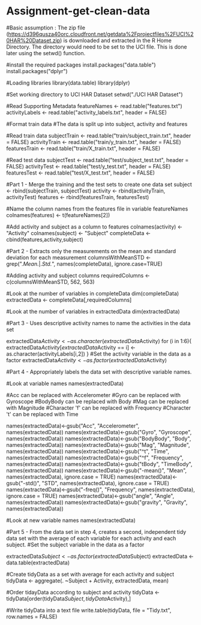 # Assignment-get-clean-data
#Basic assumption : The zip file (https://d396qusza40orc.cloudfront.net/getdata%2Fprojectfiles%2FUCI%20HAR%20Dataset.zip) is downloaded and extracted in the R Home Directory. The directory would need to be set to the UCI file. This is done later using the setwd() function.

#install the required packages
install.packages("data.table")
install.packages("dplyr")

#Loading libraries
library(data.table)
library(dplyr)

#Set working directory to UCI HAR Dataset
setwd("./UCI HAR Dataset")

#Read Supporting Metadata
featureNames <- read.table("features.txt")
activityLabels <- read.table("activity_labels.txt", header = FALSE)

#Format train data
#The data is split up into subject, activity and features

#Read train data
subjectTrain <- read.table("train/subject_train.txt", header = FALSE)
activityTrain <- read.table("train/y_train.txt", header = FALSE)
featuresTrain <- read.table("train/X_train.txt", header = FALSE)

#Read test data
subjectTest <- read.table("test/subject_test.txt", header = FALSE)
activityTest <- read.table("test/y_test.txt", header = FALSE)
featuresTest <- read.table("test/X_test.txt", header = FALSE)


#Part 1 - Merge the training and the test sets to create one data set
subject <- rbind(subjectTrain, subjectTest)
activity <- rbind(activityTrain, activityTest)
features <- rbind(featuresTrain, featuresTest)

#Name the column names from the features file in variable featureNames
colnames(features) <- t(featureNames[2])

#Add activity and subject as a column to features
colnames(activity) <- "Activity"
colnames(subject) <- "Subject"
completeData <- cbind(features,activity,subject)


#Part 2 - Extracts only the measurements on the mean and standard deviation for each measurement
columnsWithMeanSTD <- grep(".*Mean.*|.*Std.*", names(completeData), ignore.case=TRUE)

#Adding activity and subject columns
requiredColumns <- c(columnsWithMeanSTD, 562, 563)

#Look at the number of variables in completeData
dim(completeData)
extractedData <- completeData[,requiredColumns]

#Look at the number of variables in extractedData
dim(extractedData)


#Part 3 - Uses descriptive activity names to name the activities in the data set

extractedData$Activity <- as.character(extractedData$Activity)
for (i in 1:6){
  extractedData$Activity[extractedData$Activity == i] <- as.character(activityLabels[i,2])
}
#Set the activity variable in the data as a factor
extractedData$Activity <- as.factor(extractedData$Activity)


#Part 4 - Appropriately labels the data set with descriptive variable names. 

#Look at variable names
names(extractedData)

#Acc can be replaced with Accelerometer
#Gyro can be replaced with Gyroscope
#BodyBody can be replaced with Body
#Mag can be replaced with Magnitude
#Character 'f' can be replaced with Frequency
#Character 't' can be replaced with Time

names(extractedData)<-gsub("Acc", "Accelerometer", names(extractedData))
names(extractedData)<-gsub("Gyro", "Gyroscope", names(extractedData))
names(extractedData)<-gsub("BodyBody", "Body", names(extractedData))
names(extractedData)<-gsub("Mag", "Magnitude", names(extractedData))
names(extractedData)<-gsub("^t", "Time", names(extractedData))
names(extractedData)<-gsub("^f", "Frequency", names(extractedData))
names(extractedData)<-gsub("tBody", "TimeBody", names(extractedData))
names(extractedData)<-gsub("-mean()", "Mean", names(extractedData), ignore.case = TRUE)
names(extractedData)<-gsub("-std()", "STD", names(extractedData), ignore.case = TRUE)
names(extractedData)<-gsub("-freq()", "Frequency", names(extractedData), ignore.case = TRUE)
names(extractedData)<-gsub("angle", "Angle", names(extractedData))
names(extractedData)<-gsub("gravity", "Gravity", names(extractedData))


#Look at new variable names
names(extractedData)


#Part 5 - From the data set in step 4, creates a second, independent tidy data set with the average of each variable for each activity and each subject.
#Set the subject variable in the data as a factor

extractedData$Subject <- as.factor(extractedData$Subject)
extractedData <- data.table(extractedData)

#Create tidyData as a set with average for each activity and subject
tidyData <- aggregate(. ~Subject + Activity, extractedData, mean)

#Order tidayData according to subject and activity
tidyData <- tidyData[order(tidyData$Subject,tidyData$Activity),]

#Write tidyData into a text file
write.table(tidyData, file = "Tidy.txt", row.names = FALSE)
